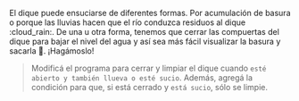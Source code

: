 El dique puede ensuciarse de diferentes formas. Por acumulación de basura o porque las lluvias hacen que el río conduzca residuos al dique :cloud_rain:. De una u otra forma, tenemos que cerrar las compuertas del dique para bajar el nivel del agua y así sea más fácil visualizar la basura y sacarla :put_litter_in_its_place:. ¡Hagámoslo!

> Modificá el programa para cerrar y limpiar el dique cuando `esté abierto y también llueva o esté sucio`. Además, agregá la condición para que, si está cerrado y `está sucio`, sólo se limpie. 
